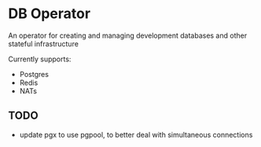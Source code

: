 # DB Operator

An operator for creating and managing development databases and other stateful infrastructure

Currently supports:
- Postgres
- Redis
- NATs

## TODO
- update pgx to use pgpool, to better deal with simultaneous connections